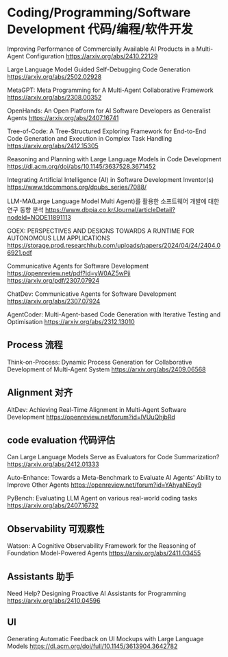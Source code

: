 # Coding/Programming/Software Development 代码/编程/软件开发

Improving Performance of Commercially Available AI Products in a Multi-Agent Configuration
https://arxiv.org/abs/2410.22129

Large Language Model Guided Self-Debugging Code Generation
https://arxiv.org/abs/2502.02928

MetaGPT: Meta Programming for A Multi-Agent Collaborative Framework
https://arxiv.org/abs/2308.00352

OpenHands: An Open Platform for AI Software Developers as Generalist Agents
https://arxiv.org/abs/2407.16741

Tree-of-Code: A Tree-Structured Exploring Framework for End-to-End Code Generation and Execution in Complex Task Handling
https://arxiv.org/abs/2412.15305

Reasoning and Planning with Large Language Models in Code Development
https://dl.acm.org/doi/abs/10.1145/3637528.3671452

Integrating Artificial Intelligence (AI) in Software Development
Inventor(s)
https://www.tdcommons.org/dpubs_series/7088/

LLM-MA(Large Language Model Multi Agent)를 활용한 소프트웨어 개발에 대한 연구 동향 분석
https://www.dbpia.co.kr/Journal/articleDetail?nodeId=NODE11891113

GOEX: PERSPECTIVES AND DESIGNS TOWARDS A RUNTIME FOR AUTONOMOUS LLM APPLICATIONS
https://storage.prod.researchhub.com/uploads/papers/2024/04/24/2404.06921.pdf

Communicative Agents for Software Development
https://openreview.net/pdf?id=yW0AZ5wPji
https://arxiv.org/pdf/2307.07924

ChatDev: Communicative Agents for Software Development
https://arxiv.org/abs/2307.07924

AgentCoder: Multi-Agent-based Code Generation with Iterative Testing and Optimisation
https://arxiv.org/abs/2312.13010

## Process 流程
Think-on-Process: Dynamic Process Generation for Collaborative Development of Multi-Agent System
https://arxiv.org/abs/2409.06568

## Alignment 对齐
AltDev: Achieving Real-Time Alignment in Multi-Agent Software Development
https://openreview.net/forum?id=lVUuQhjbRd

## code evaluation 代码评估
Can Large Language Models Serve as Evaluators for Code Summarization?
https://arxiv.org/abs/2412.01333

Auto-Enhance: Towards a Meta-Benchmark to Evaluate AI Agents' Ability to Improve Other Agents
https://openreview.net/forum?id=YAhyaNEoy9

PyBench: Evaluating LLM Agent on various real-world coding tasks
https://arxiv.org/abs/2407.16732

## Observability 可观察性
Watson: A Cognitive Observability Framework for the Reasoning of Foundation Model-Powered Agents
https://arxiv.org/abs/2411.03455

## Assistants 助手
Need Help? Designing Proactive AI Assistants for Programming
https://arxiv.org/abs/2410.04596

## UI
Generating Automatic Feedback on UI Mockups with Large Language Models
https://dl.acm.org/doi/full/10.1145/3613904.3642782
